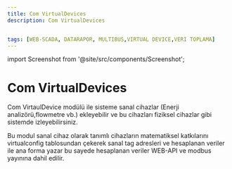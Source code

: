 ```yaml
---
title: Com VirtualDevices
description: Com VirtualDevices


tags: [WEB-SCADA, DATARAPOR, MULTIBUS,VIRTUAL DEVICE,VERI TOPLAMA]
---
```



import Screenshot from '@site/src/components/Screenshot';

# Com VirtualDevices


Com VirtaulDevice modülü ile sisteme sanal cihazlar (Enerji analizörü,flowmetre vb.) ekleyebilir ve bu cihazları fiziksel cihazlar gibi sistemde izleyebilirsiniz.

Bu modul sanal cihaz olarak tanımlı cihazların matematiksel katkılarını virtualconfig tablosundan çekerek sanal tag adresleri ve hesaplanan veriler ile ana forma yazar bu sayede hesaplanan veriler WEB-API ve  modbus yayınına dahil edilir.

<Screenshot url='/img/conf8.png' />
 